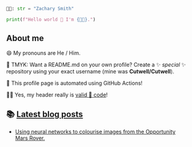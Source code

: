 ```python
👩‍💻: str = "Zachary Smith"

print(f"Hello world 👋 I'm {👩‍💻}.")
```

## About me
😄 My pronouns are He / Him.

🌈 TMYK: Want a README.md on your own profile? Create a ✨ _special_ ✨ repository using your exact username (mine was **Cutwell/Cutwell**).

🤖 This profile page is automated using GitHub Actions!

👩‍💻 Yes, my header really is [valid 🐍 code](https://github.com/gahjelle/pythonji)!

## 📚 [Latest blog posts](https://cutwell.github.io/)
<!-- BLOG-POST-LIST:START -->
- [Using neural networks to colourise images from the Opportunity Mars Rover.](http://cutwell.github.io//opportunity-rover-colourised/)
<!-- BLOG-POST-LIST:END -->